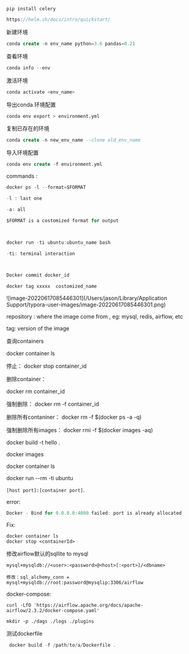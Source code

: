 ```jav
pip install celery
```

```java
https://helm.sh/docs/intro/quickstart/
```



新建环境

```sql
conda create -n env_name python=3.6 pandas=0.21
```

查看环境

```java
conda info --env
```

激活环境

```sql
conda activate <env_name>
```



导出conda 环境配置

```bash
conda env export > environment.yml
```



复制已存在的环境

```sql
conda create -n new_env_name --clone old_env_name
```



导入环境配置

```sql
conda env create -f environment.yml
```



commands :

```java
docker ps -l --format=$FORMAT

-l : last one

-a: all

$FORMAT is a costomized format for output



docker run -ti ubuntu:ubuntu_name bash

-ti: terminal interaction



Docker commit docker_id

docker tag xxxxx  costomized_name
```





![image-20220617085446301](/Users/jason/Library/Application Support/typora-user-images/image-20220617085446301.png)

repository : where the image come from  , eg: mysql, redis, airflow, etc

tag: version of the image



查询containers

docker container ls

停止： docker stop container_id 

删除container：

docker rm container_id

强制删除： docker rm -f container_id

删除所有contaniner： docker rm -f $(docker ps -a -q)

强制删除所有images： docker rmi -f $(docker images -aq)



docker build -t hello .

docker images 

docker container ls

docker run --rm -ti ubuntu 



`[host port]:[container port]`.



error:

```java
Docker - Bind for 0.0.0.0:4000 failed: port is already allocated
```



Fix: 

```jva
docker container ls
docker stop <containerId>
```



修改airflow默认的sqllite to mysql

```
mysql+mysqldb://<user>:<password>@<host>[:<port>]/<dbname>
```

```
修改：sql_alchemy_conn = mysql+mysqldb://root:password@mysqlip:3306/airflow
```



docker-compose:

```
curl -LfO 'https://airflow.apache.org/docs/apache-airflow/2.3.2/docker-compose.yaml'

mkdir -p ./dags ./logs ./plugins

```



测试dockerfile

```java
 docker build -f /path/to/a/Dockerfile .


```

